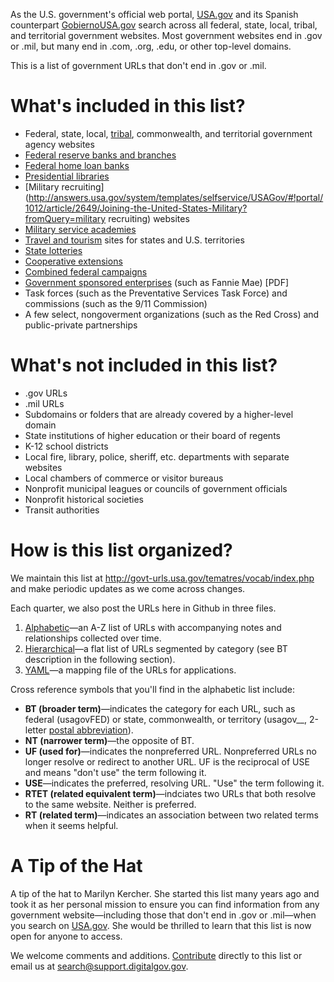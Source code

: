 As the U.S. government's official web portal, [USA.gov](http://www.usa.gov) and its Spanish counterpart [GobiernoUSA.gov](http://www.usa.gov/gobiernousa/) search across all federal, state, local, tribal, and territorial government websites. Most government websites end in .gov or .mil, but many end in .com, .org, .edu, or other top-level domains.

This is a list of government URLs that don't end in .gov or .mil.

# What's included in this list?

* Federal, state, local, [tribal](http://www.usa.gov/Government/Tribal-Sites/index.shtml), commonwealth, and territorial government agency websites
* [Federal reserve banks and branches](http://www.federalreserve.gov/otherfrb.htm)
* [Federal home loan banks](http://www.fhlbanks.com/contacts_mpi_atlanta.htm)
* [Presidential libraries](http://www.archives.gov/presidential-libraries/)
* [Military recruiting](http://answers.usa.gov/system/templates/selfservice/USAGov/#!portal/1012/article/2649/Joining-the-United-States-Military?fromQuery=military recruiting) websites
* [Military service academies](http://answers.usa.gov/system/templates/selfservice/USAGov/#!portal/1012/article/3290/Military-Service-Academies)
* [Travel and tourism](http://www.usa.gov/Citizen/Topics/Travel-Tourism/State-Tourism.shtml) sites for states and U.S. territories
* [State lotteries](http://www.usa.gov/Topics/Lottery-Results.shtml)
* [Cooperative extensions](http://www.csrees.usda.gov/Extension/USA-text.html)
* [Combined federal campaigns](http://www.opm.gov/combined-federal-campaign/find-local-campaigns/locator/)
* [Government sponsored enterprises](http://assets.opencrs.com/rpts/RS21663_20080909.pdf) (such as Fannie Mae) [PDF]
* Task forces (such as the Preventative Services Task Force) and commissions (such as the 9/11 Commission)
* A few select, nongoverment organizations (such as the Red Cross) and public-private partnerships

# What's not included in this list?

* .gov URLs
* .mil URLs
* Subdomains or folders that are already covered by a higher-level domain
* State institutions of higher education or their board of regents
* K-12 school districts
* Local fire, library, police, sheriff, etc. departments with separate websites
* Local chambers of commerce or visitor bureaus
* Nonprofit municipal leagues or councils of government officials
* Nonprofit historical societies
* Transit authorities

# How is this list organized?

We maintain this list at <http://govt-urls.usa.gov/tematres/vocab/index.php> and make periodic updates as we come across changes.

Each quarter, we also post the URLs here in Github in three files.

1. [Alphabetic](/government-urls-alphabetic-list.txt)&mdash;an A-Z list of URLs with accompanying notes and relationships collected over time.
2. [Hierarchical](/government-urls-hierarchical-list.txt)&mdash;a flat list of URLs segmented by category (see BT description in the following section).
3. [YAML](/government-urls.yaml)&mdash;a mapping file of the URLs for applications.


Cross reference symbols that you'll find in the alphabetic list include:

* **BT (broader term)**&mdash;indicates the category for each URL, such as federal (usagovFED) or state, commonwealth, or territory (usagov__, 2-letter [postal abbreviation](https://www.usps.com/send/official-abbreviations.htm)).
* **NT (narrower term)**&mdash;the opposite of BT. 
* **UF (used for)**&mdash;indicates the nonpreferred URL. Nonpreferred URLs no longer resolve or redirect to another URL. UF is the reciprocal of USE and means "don't use" the term following it.
* **USE**&mdash;indicates the preferred, resolving URL. "Use" the term following it.
* **RTET (related equivalent term)**&mdash;indciates two URLs that both resolve to the same website. Neither is preferred. 
* **RT (related term)**&mdash;indicates an association between two related terms when it seems helpful. 


# A Tip of the Hat

A tip of the hat to Marilyn Kercher. She started this list many years ago and took it as her personal mission to ensure you can find information from any government website&mdash;including those that don't end in .gov or .mil&mdash;when you search on [USA.gov](http://www.usa.gov). She would be thrilled to learn that this list is now open for anyone to access.

We welcome comments and additions. [Contribute](/CONTRIBUTING.md) directly to this list or email us at <search@support.digitalgov.gov>.
